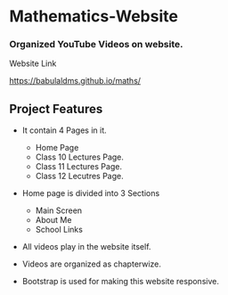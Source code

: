 # Mathematics-Website
### Organized YouTube Videos on website.

Website Link

https://babulaldms.github.io/maths/

## Project Features

- It contain 4 Pages in it.

  - Home Page
  - Class 10 Lectures Page.
  - Class 11 Lectures Page.
  - Class 12 Lecutres Page.

- Home page is divided into 3 Sections 
  - Main Screen
  - About Me
  - School Links

- All videos play in the website itself.

- Videos are organized as chapterwize.

- Bootstrap is used for making this website responsive.

